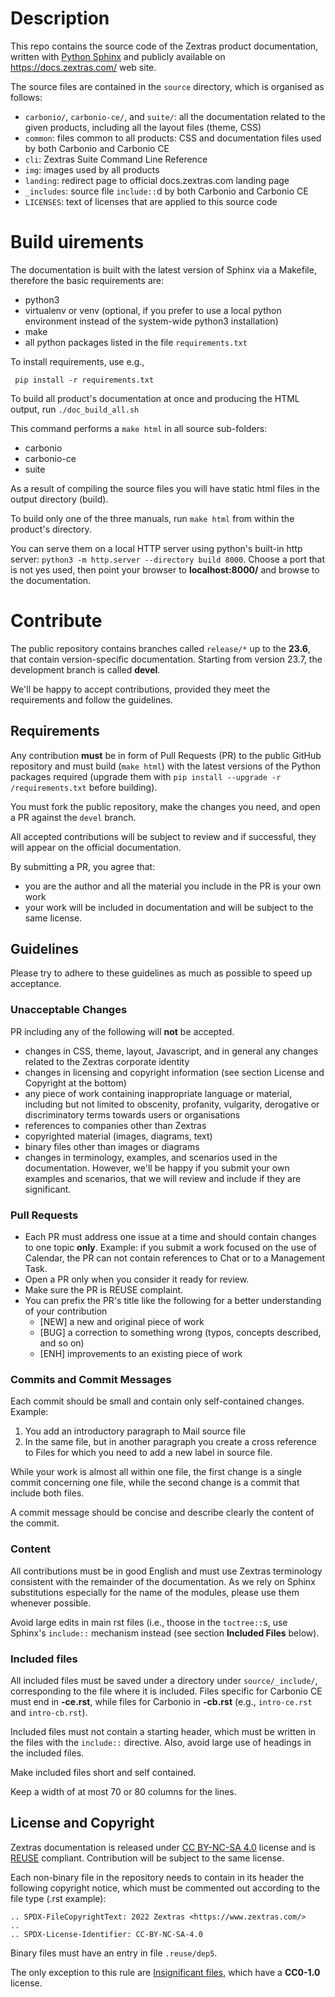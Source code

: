 <!--
SPDX-FileCopyrightText: 2022 Zextras <https://www.zextras.com/>

SPDX-License-Identifier: CC-BY-NC-SA-4.0
-->

# Description

This repo contains the source code of the Zextras product
documentation, written with [Python
Sphinx](https://www.sphinx-doc.org/en/master/) and publicly available
on https://docs.zextras.com/ web site.

The source files are contained in the `source` directory, which is organised
as follows:

- `carbonio/`, `carbonio-ce/`, and `suite/`: all the documentation
  related to the given products, including all the layout files
  (theme, CSS)
- `common`: files common to all products: CSS and documentation files
  used by both Carbonio and Carbonio CE
- `cli`: Zextras Suite Command Line Reference
- `img`: images used by all products
- `landing`: redirect page to official docs.zextras.com landing page
- `_includes`: source file `include::`d by both Carbonio and Carbonio
  CE
- `LICENSES`: text of licenses that are applied to this source code

# Build uirements

The documentation is built with the latest version of Sphinx via a
Makefile, therefore the basic requirements are:

- python3
- virtualenv or venv (optional, if you prefer to use a local python
  environment instead of the system-wide python3 installation)
- make
- all python packages listed in the file `requirements.txt`

To install requirements, use e.g.,

```
 pip install -r requirements.txt
```

To build all product's documentation at once and producing the HTML
output, run `./doc_build_all.sh`

This command performs a `make html` in all source sub-folders:

- carbonio
- carbonio-ce
- suite

As a result of compiling the source files you will have static html
files in the output directory (build).

To build only one of the three manuals, run `make html` from within the
product's directory.

You can serve them on a local HTTP server using python's built-in http
server: `python3 -m http.server --directory build 8000`. Choose a port
that is not yes used, then point your browser to **localhost:8000/**
and browse to the documentation.

# Contribute

The public repository contains branches called `release/*` up to the
**23.6**, that contain version-specific documentation. Starting from
version 23.7, the development branch is called **devel**.

We'll be happy to accept contributions, provided they meet the
requirements and follow the guidelines.

## Requirements

Any contribution **must** be in form of Pull Requests (PR) to the
public GitHub repository and must build (`make html`) with the latest
versions of the Python packages required (upgrade them with `pip install
--upgrade -r /requirements.txt` before building).

You must fork the public repository, make the changes you need, and
open a PR against the `devel` branch.

All accepted contributions will be subject to review and if
successful, they will appear on the official documentation.

By submitting a PR, you agree that:

- you are the author and all the material you include in the PR is
  your own work
- your work will be included in documentation and will be subject to
  the same license.

## Guidelines

Please try to adhere to these guidelines as much as possible to speed
up acceptance.

### Unacceptable Changes

PR including any of the following will **not** be accepted.

- changes in CSS, theme, layout, Javascript, and in general any
  changes related to the Zextras corporate identity
- changes in licensing and copyright information (see section License
  and Copyright at the bottom)
- any piece of work containing inappropriate language or material,
  including but not limited to obscenity, profanity, vulgarity,
  derogative or discriminatory terms towards users or organisations
- references to companies other than Zextras
- copyrighted material (images, diagrams, text)
- binary files other than images or diagrams
- changes in terminology, examples, and scenarios used in the
  documentation. However, we'll be happy if you submit your own
  examples and scenarios, that we will review and include if they are
  significant.

### Pull Requests

- Each PR must address one issue at a time and should contain changes
  to one topic **only**. Example: if you submit a work focused on the
  use of Calendar, the PR can not contain references to Chat or to a
  Management Task.
- Open a PR only when you consider it ready for review.
- Make sure the PR is REUSE complaint.
- You can prefix the PR's title like the following for a better
  understanding of your contribution
  - [NEW] a new and original piece of work
  - [BUG] a correction to something wrong (typos, concepts described,
    and so on)
  - [ENH] improvements to an existing piece of work

### Commits and Commit Messages

Each commit should be small and contain only self-contained
changes. Example:

1. You add an introductory paragraph to Mail source file
2. In the same file, but in another paragraph you create a cross
   reference to Files for which you need to add a new label in source
   file.

While your work is almost all within one file, the first change is a
single commit concerning one file, while the second change is a commit
that include both files.

A commit message should be concise and describe clearly the content of
the commit.

### Content

All contributions must be in good English and must use Zextras
terminology consistent with the remainder of the documentation. As we
rely on Sphinx substitutions especially for the name of the modules,
please use them whenever possible.

Avoid large edits in main rst files (i.e., thoose in the `toctree::`s,
use Sphinx's `include::` mechanism instead (see section **Included
Files** below).

### Included files

All included files must be saved under a directory under
`source/_include/`, corresponding to the file where it is
included. Files specific for Carbonio CE must end in **-ce.rst**,
while files for Carbonio in **-cb.rst** (e.g., `intro-ce.rst` and
`intro-cb.rst`).

Included files must not contain a starting header, which must be
written in the files with the `include::` directive. Also, avoid large
use of headings in the included files.

Make included files short and self contained.

Keep a width of at most 70 or 80 columns for the lines.

## License and Copyright

Zextras documentation is released under [CC BY-NC-SA
4.0](https://creativecommons.org/licenses/by-nc-sa/4.0/) license and
is [REUSE](https://reuse.software/) compliant. Contribution will be
subject to the same license.

Each non-binary file in the repository needs to contain in its header
the following copyright notice, which must be commented out according
to the file type (.rst example):

    .. SPDX-FileCopyrightText: 2022 Zextras <https://www.zextras.com/>
    ..
    .. SPDX-License-Identifier: CC-BY-NC-SA-4.0

Binary files must have an entry in file `.reuse/dep5`.

The only exception to this rule are [Insignificant
files](https://reuse.software/tutorial/#insignificant-files), which
have a **CC0-1.0** license.
